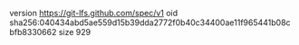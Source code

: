 version https://git-lfs.github.com/spec/v1
oid sha256:040434abd5ae559d15b39dda2772f0b40c34400ae11f965441b08cbfb8330662
size 929
